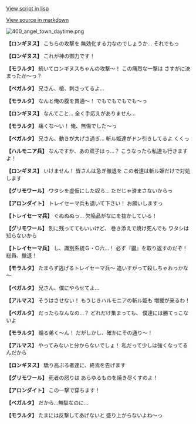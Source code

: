 [View script in lisp](../scripts/100505031.txt)

[View source in markdown](100505031.md)

![400_angel_town_daytime.png](../images/backgrounds/400_angel_town_daytime.png)

**【ロンギヌス】**
こちらの攻撃を
無効化する力なのでしょうか…
それでもっ

**【ロンギヌス】**
これが神の御力です！

**【モラルタ】**
続いてロンギヌスちゃんの攻撃～！
この痛烈な一撃は
さすがに決まったか～っ？

**【ベガルタ】**
兄さん、槍、刺さってるよ…

**【モラルタ】**
なんと俺の腹を貫通～！
でもでもでもでも～っ

**【ロンギヌス】**
なんてこと…
全く手応えがありません…

**【モラルタ】**
痛くな～い！
俺、無傷でした～っ

**【ベガルタ】**
兄さん、動きが大げさ過ぎ…
斬ル姫達がドン引きしてるよ
くくっ

**【ハルモニア兵】**
なんですか、あの双子はっ…？
こうなったら私達も行きますよ！

**【ロンギヌス】**
いけません！
皆さんは急ぎ撤退を
この者達は斬ル姫だけで対処します

**【グリモワール】**
ワタシを虚仮にした奴ら…
ただじゃ済まさないからっ

**【アロンダイト】**
トレイセーマ兵も退いて下さい！
お願いしますっ

**【トレイセーマ兵】**
ぐぬぬぬっ…
欠陥品がなにを抜かしている！

**【グリモワール】**
別に残っててもいいけど、
巻き添えで焼け死んでも
ワタシは知らないから

**【トレイセーマ兵】**
し、識別系統Ｇ・○六…！
必ず『鍵』を取り返すのだぞ！
総員、撤退！

**【モラルタ】**
たまらず逃げるトレイセーマ兵～
追いすがって殺しちゃおっかな～

**【ベガルタ】**
兄さん、僕にやらせてよ…

**【アルマス】**
そうはさせない！
もうじきハルモニアの斬ル姫も
増援が来るわ！

**【ベガルタ】**
だったらなんなの…？
どれだけ集まっても、
僕達には勝てっこないよ

**【モラルタ】**
煽る弟く～ん！
だがしかし、確かにその通り～！

**【アルマス】**
やってみないと分からないでしょ！
私だって少しは強くなってるんだから

**【ロンギヌス】**
驕り高ぶる者達に、終焉を告げます

**【グリモワール】**
死者の怒りは
あらゆるものを焼き尽くすのよ！

**【アロンダイト】**
この一撃で穿ちます！

**【ベガルタ】**
だから…無駄なのに…

**【モラルタ】**
たまには反撃してあげないと
盛り上がらないよね～っ